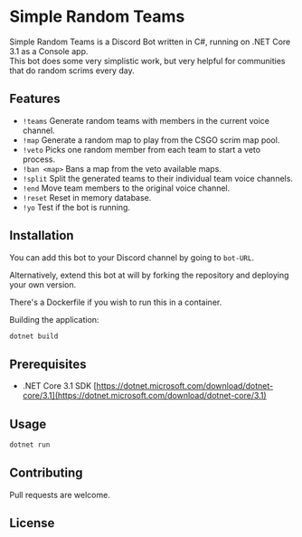﻿# Simple Random Teams

Simple Random Teams is a Discord Bot written in C#, running on .NET Core 3.1 as a Console app.  
This bot does some very simplistic work, but very helpful for communities that do random scrims every day.  

## Features
- `!teams` Generate random teams with members in the current voice channel.
- `!map` Generate a random map to play from the CSGO scrim map pool.
- `!veto` Picks one random member from each team to start a veto process.
- `!ban <map>` Bans a map from the veto available maps.
- `!split` Split the generated teams to their individual team voice channels.
- `!end` Move team members to the original voice channel.
- `!reset` Reset in memory database.
- `!yo` Test if the bot is running.

## Installation

You can add this bot to your Discord channel by going to `bot-URL`.

Alternatively, extend this bot at will by forking the repository and deploying your own version.

There's a Dockerfile if you wish to run this in a container.

Building the application:

```bash
dotnet build
```

## Prerequisites
- .NET Core 3.1 SDK [https://dotnet.microsoft.com/download/dotnet-core/3.1](https://dotnet.microsoft.com/download/dotnet-core/3.1)

## Usage

```bash
dotnet run
```

## Contributing
Pull requests are welcome.

## License